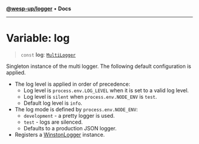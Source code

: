 [**@wesp-up/logger**](../README.md) • **Docs**

***

# Variable: log

> `const` **log**: [`MultiLogger`](../classes/MultiLogger.md)

Singleton instance of the multi logger. The following default configuration is applied.

- The log level is applied in order of precedence:
    - Log level is `process.env.LOG_LEVEL` when it is set to a valid log
    level.
    - Log level is `silent` when `process.env.NODE_ENV` is `test`.
    - Default log level is `info`.
- The log mode is defined by `process.env.NODE_ENV`:
    - `development` - a pretty logger is used.
    - `test` - logs are silenced.
    - Defaults to a production JSON logger.
- Registers a [WinstonLogger](../classes/WinstonLogger.md) instance.

